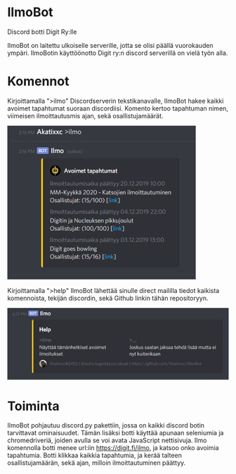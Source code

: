 # IlmoBot
Discord botti Digit Ry:lle

IlmoBot on laitettu ulkoiselle serverille, jotta se olisi päällä vuorokauden ympäri.
IlmoBotin käyttöönotto Digit ry:n discord serverillä on vielä työn alla.

# Komennot

Kirjoittamalla ">ilmo" Discordserverin tekstikanavalle, IlmoBot hakee kaikki avoimet tapahtumat suoraan discordiisi. Komento kertoo tapahtuman nimen, viimeisen ilmoittautusmis ajan, sekä osallistujamäärät.

![ilmo](https://github.com/Akatixxc/IlmoBot/blob/master/images/Ilmo_ilmo.JPG)


Kirjoittamalla ">help" IlmoBot lähettää sinulle direct maililla tiedot kaikista komennoista, tekijän discordin, sekä Github linkin tähän repositoryyn.

![help](https://github.com/Akatixxc/IlmoBot/blob/master/images/Ilmo_help.JPG)

# Toiminta

IlmoBot pohjautuu discord.py pakettiin, jossa on kaikki discord botin tarvittavat ominaisuudet.
Tämän lisäksi botti käyttää apunaan seleniumia ja chromedriveriä, joiden avulla se voi avata JavaScript nettisivuja. Ilmo komennolla botti menee url:iin https://digit.fi/ilmo, ja katsoo onko avoimia tapahtumia. Botti klikkaa kaikkia tapahtumia, ja kerää talteen osallistujamäärän, sekä ajan, milloin ilmoittautuminen päättyy.
